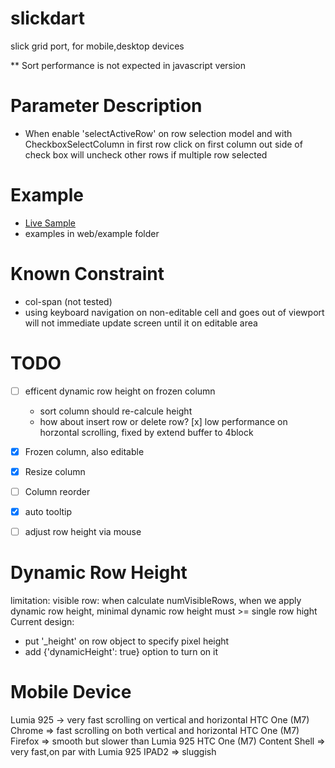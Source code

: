 slickdart
=========

slick grid port, for mobile,desktop devices

** Sort performance is not expected in javascript version

Parameter Description
=======================

* When enable 'selectActiveRow' on row selection model and with CheckboxSelectColumn in first row
  click on first column out side of check box will uncheck other rows if multiple row selected


Example
=========================
* [Live Sample](https://cjkao.github.io/slickdart)
* examples in web/example folder

Known Constraint
========================
* col-span (not tested) 
* using keyboard navigation on non-editable cell and goes out of viewport will not
  immediate update screen until it on editable area
   
TODO
========================

- [ ] efficent dynamic row height on frozen column
  - sort column should re-calcule height
  - how about insert row or delete row?
  [x] low performance on horzontal scrolling, fixed by extend buffer to 4block
- [x] Frozen column, also editable
- [x] Resize column
- [ ] Column reorder
- [x] auto tooltip
- [ ] adjust row height via mouse



Dynamic Row Height
===============================
limitation: visible row:
when calculate numVisibleRows, when we apply dynamic row height, minimal dynamic row height must >= single row hight
Current design: 
- put '_height' on row object to specify pixel height  
- add {'dynamicHeight': true} option to turn on it  

Mobile Device
==============================
Lumia 925  -> very fast scrolling on vertical and horizontal 
HTC One (M7) Chrome => fast scrolling on both vertical and horizontal
HTC One (M7) Firefox => smooth but slower than Lumia 925
HTC One (M7) Content Shell => very fast,on par with Lumia 925
IPAD2 => sluggish